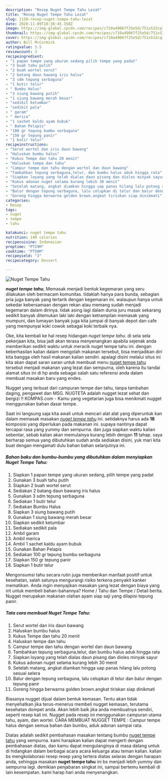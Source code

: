 ```yaml
---
description: "Resep Nuget Tempe Tahu Lezat"
title: "Resep Nuget Tempe Tahu Lezat"
slug: 1150-resep-nuget-tempe-tahu-lezat
date: 2020-11-09T18:38:45.358Z
image: https://img-global.cpcdn.com/recipes/c710a49067f25e5d/751x532cq70/nuget-tempe-tahu-foto-resep-utama.jpg
thumbnail: https://img-global.cpcdn.com/recipes/c710a49067f25e5d/751x532cq70/nuget-tempe-tahu-foto-resep-utama.jpg
cover: https://img-global.cpcdn.com/recipes/c710a49067f25e5d/751x532cq70/nuget-tempe-tahu-foto-resep-utama.jpg
author: Bill McCormick
ratingvalue: 3.5
reviewcount: 3
recipeingredient:
- "1 papan tempe yang ukuran sedang pilih tempe yang padat"
- "3 buah tahu putih"
- "2 buah wortel serut"
- "2 batang daun bawang iris halus"
- "3 sdm tepung serbaguna"
- "1 butir telur"
- " Bumbu Halus"
- "3 siung bawang putih"
- "1 siung bawang merah besar"
- "sedikit ketumbar"
- "sedikit pala"
- " garam"
- " merica"
- "1 sachet kaldu ayam bubuk"
- " Bahan Pelapis"
- "100 gr tepung bumbu serbaguna"
- "150 gr tepung panir"
- "1 butir telur"
recipeinstructions:
- "Serut wortel dan iris daun bawang"
- "Haluskan bumbu halus"
- "Kukus Tempe dan tahu 20 menit"
- "Haluskan tempe dan tahu"
- "Campur tempe dan tahu dengan wortel dan daun bawang"
- "Tambahkan tepung serbaguna,telur, dan bumbu halus aduk hingga rata"
- "Siapkan loyang yang telah dialas daun pisang dan dioles minyak sayur"
- "Kukus adonan nuget selama kurang lebih 30 menit"
- "Setelah matang, angkat diamkan hingga uap panas hilang lalu potong sesuai selera"
- "Balur dengan tepung serbaguna, lalu celupkan di telur dan balur dengan tepung panir"
- "Goreng hingga berwarna golden brown.angkat tiriskan siap dinikmati"
categories:
- Resep
tags:
- nuget
- tempe
- tahu

katakunci: nuget tempe tahu 
nutrition: 140 calories
recipecuisine: Indonesian
preptime: "PT29M"
cooktime: "PT50M"
recipeyield: "3"
recipecategory: Dessert

---
```



![Nuget Tempe Tahu](https://img-global.cpcdn.com/recipes/c710a49067f25e5d/751x532cq70/nuget-tempe-tahu-foto-resep-utama.jpg)

<b><i>nuget tempe tahu</i></b>, Memasak menjadi bentuk kegemaran yang seru dilakukan oleh bermacam komunitas. tidaklah hanya para bunda, sebagian pria juga banyak yang tertarik dengan kegemaran ini. walaupun hanya untuk sekedar kebersamaan dengan rekan atau memang sudah menjadi kegemaran dalam dirinya. tidak asing lagi dalam dunia juru masak sekarang sedikit banyak ditemukan laki laki dengan ketrampilan memasak yang mumpuni, dan lumayan banyak juga kita jumpai di banyak depot dan cafe yang mempunyai koki cowok sebagai koki terbaik nya.

Oke, kita kembali ke hal resep hidangan <i>nuget tempe tahu</i>. di sela sela pekerjaan kita, bisa jadi akan terasa menyenangkan apabila sejenak anda memberikan sedikit waktu untuk meracik nuget tempe tahu ini. dengan keberhasilan kalian dalam mengolah makanan tersebut, bisa menjadikan diri kita bangga oleh hasil makanan kalian sendiri. apalagi disini melalui situs ini kita akan dapat saran saran untuk membuat menu <u>nuget tempe tahu</u> tersebut menjadi makanan yang lezat dan sempurna, oleh karena itu tandai alamat situs ini di hp anda sebagai salah satu referensi anda dalam membuat masakan baru yang endes.

Nugget yang terbuat dari campuran tempe dan tahu, tanpa tambahan daging, pengawet dan MSG. NUGTETA adalah nugget lezat sehat dan bergizi !! KOMPAS.com - Kamu yang vegetarian juga bisa menikmati nugget menggunakan bahan dasar tempe.


Saat ini langsung saja kita awali untuk mencari alat alat yang diperuntuk kan dalam memasak masakan <u><i>nuget tempe tahu</i></u> ini. setidaknya harus ada <b>18</b> komposisi yang diperlukan pada makanan ini. supaya nantinya dapat tercapai rasa yang yummy dan sempurna. dan juga siapkan waktu kalian sebentar, sebab kalian akan memulainya kurang lebih dengan <b>11</b> tahap. saya berharap semua yang dibutuhkan sudah anda sediakan disini, yuk mari kita buat dengan mengamati dulu bahan bahan selanjutnya ini.

<!--inarticleads1-->

##### Bahan baku dan bumbu-bumbu yang dibutuhkan dalam menyiapkan Nuget Tempe Tahu:

1. Siapkan 1 papan tempe yang ukuran sedang, pilih tempe yang padat
1. Gunakan 3 buah tahu putih
1. Siapkan 2 buah wortel serut
1. Sediakan 2 batang daun bawang iris halus
1. Gunakan 3 sdm tepung serbaguna
1. Sediakan 1 butir telur
1. Sediakan  Bumbu Halus
1. Siapkan 3 siung bawang putih
1. Gunakan 1 siung bawang merah besar
1. Siapkan sedikit ketumbar
1. Sediakan sedikit pala
1. Ambil  garam
1. Ambil  merica
1. Ambil 1 sachet kaldu ayam bubuk
1. Gunakan  Bahan Pelapis
1. Sediakan 100 gr tepung bumbu serbaguna
1. Siapkan 150 gr tepung panir
1. Siapkan 1 butir telur


Mengonsumsi tahu secara rutin juga memberikan manfaat positif untuk kesehatan, salah satunya mengurangi risiko terkena penyakit kanker mematikan. Anda ingin menyajikan masakan yang lezat dengan biaya yang irit untuk membeli bahan-bahannya? Home / Tahu dan Tempe / Detail berita. Nugget merupakan makanan olahan ayam siap saji yang dilapisi tepung panir. 

<!--inarticleads2-->

##### Tata cara membuat Nuget Tempe Tahu:

1. Serut wortel dan iris daun bawang
1. Haluskan bumbu halus
1. Kukus Tempe dan tahu 20 menit
1. Haluskan tempe dan tahu
1. Campur tempe dan tahu dengan wortel dan daun bawang
1. Tambahkan tepung serbaguna,telur, dan bumbu halus aduk hingga rata
1. Siapkan loyang yang telah dialas daun pisang dan dioles minyak sayur
1. Kukus adonan nuget selama kurang lebih 30 menit
1. Setelah matang, angkat diamkan hingga uap panas hilang lalu potong sesuai selera
1. Balur dengan tepung serbaguna, lalu celupkan di telur dan balur dengan tepung panir
1. Goreng hingga berwarna golden brown.angkat tiriskan siap dinikmati


Biasanya nugget dijual dalam bentuk kemasan. Tentu akan tidak menyehatkan jika terus-menerus membeli nugget kemasan, terutama kesehatan dompet anda. Akan lebih baik jika anda membuatnya sendiri, seperti resep kali ini. Nugget pada resep ini menggunakan campuran utama tahu, ayam, dan wortel. CARA MEMBUAT NUGGET TEMPE : Campur tempe halus dengan semua bahan dan bumbu, aduk adonan sampai rata. 

Diatas adalah sedikit pembahasan masakan tentang bumbu <u>nuget tempe tahu</u> yang sempurna. kami harapkan kalian dapat mengerti dengan pembahasan diatas, dan kamu dapat mengulanginya di masa datang untuk di hidangkan dalam berbagai acara acara keluarga atau teman kalian. kalian bs mengkolaborasi resep resep yang tertera diatas selaras dengan harapan anda, sehingga masakan <b>nuget tempe tahu</b> ini bs menjadi lebih yummy dan sempurna lagi. demikian penjabaran singkat ini, sampai bertemu kembali di lain kesempatan. kami harap hari anda menyenangkan.

